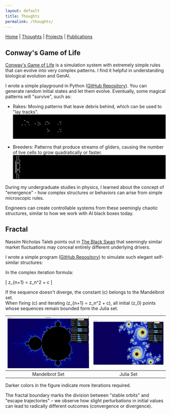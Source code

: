 ```yaml
---
layout: default
title: Thoughts
permalink: /thoughts/
---
```


[Home](/) | [Thoughts](/thoughts/) | [Projects](/projects/) | [Publications](/publications/)

## Conway's Game of Life

[Conway's Game of Life](https://en.wikipedia.org/wiki/Conway%27s_Game_of_Life) is a simulation system with extremely simple rules that can evolve into very complex patterns. I find it helpful in understanding biological evolution and GenAI.

I wrote a simple playground in Python ([GitHub Repository](https://github.com/KeriYuu/Conway-s-Game-of-Life)). You can generate random initial states and let them evolve. Eventually, some magical patterns will "survive", such as:

- Rakes: Moving patterns that leave debris behind, which can be used to "lay tracks".
![Rakes](./images/rake.gif)

- Breeders: Patterns that produce streams of gliders, causing the number of live cells to grow quadratically or faster.
![Breeders](./images/breeder.gif)


During my undergraduate studies in physics, I learned about the concept of "emergence" - how complex structures or behaviors can arise from simple microscopic rules. 

Engineers can create controllable systems from these seemingly chaotic structures, similar to how we work with AI black boxes today.


## Fractal

Nassim Nicholas Taleb points out in [The Black Swan](https://en.wikipedia.org/wiki/The_Black_Swan:_The_Impact_of_the_Highly_Improbable) that seemingly similar market fluctuations may conceal entirely different underlying drivers. 

I wrote a simple program ([GitHub Repository](https://github.com/KeriYuu/fractal-game)) to simulate such elegant self-similar structures:  

In the complex iteration formula:

\[
z_{n+1} = z_n^2 + c
\]

If the sequence doesn't diverge, the constant \(c\) belongs to the Mandelbrot set.  
When fixing \(c\) and iterating \(z_{n+1} = z_n^2 + c\), all initial \(z_0\) points whose sequences remain bounded form the Julia set.  

| ![Mandelbrot Set](./images/mandelbrot.png) | ![Julia Set](./images/julia.png)           |
|:------------------------------------------:|:------------------------------------------:|
| Mandelbrot Set                             | Julia Set                                  |

Darker colors in the figure indicate more iterations required.  

The fractal boundary marks the division between "stable orbits" and "escape trajectories" – we observe how slight perturbations in initial values can lead to radically different outcomes (convergence or divergence).